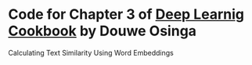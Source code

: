 # Code for Chapter 3 of [Deep Learnig Cookbook](https://www.amazon.com/Deep-Learning-Cookbook-Practical-Recipes/dp/149199584X) by Douwe Osinga
Calculating Text Similarity Using Word Embeddings


